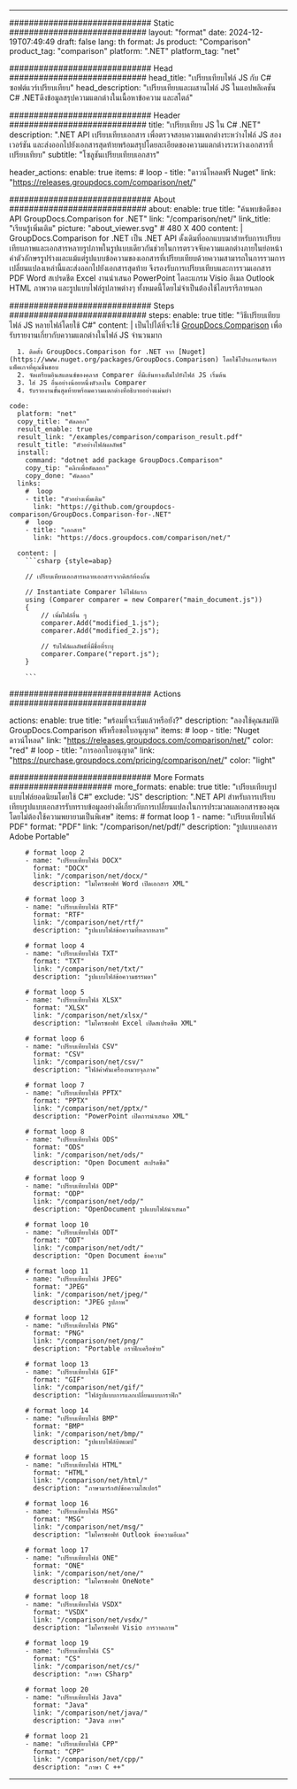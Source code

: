 
---
############################# Static ############################
layout: "format"
date:  2024-12-19T07:49:49
draft: false
lang: th
format: Js
product: "Comparison"
product_tag: "comparison"
platform: ".NET"
platform_tag: "net"

############################# Head ############################
head_title: "เปรียบเทียบไฟล์ JS กับ C# ซอฟต์แวร์เปรียบเทียบ"
head_description: "เปรียบเทียบและผสานไฟล์ JS ในแอปพลิเคชัน C# .NETดึงข้อมูลสรุปความแตกต่างในเนื้อหาข้อความ และสไตล์"

############################# Header ############################
title: "เปรียบเทียบ JS ใน C# .NET" 
description: ".NET API เปรียบเทียบเอกสาร เพื่อตรวจสอบความแตกต่างระหว่างไฟล์ JS สองเวอร์ชัน และส่งออกไปยังเอกสารสุดท้ายพร้อมสรุปโดยละเอียดของความแตกต่างระหว่างเอกสารที่เปรียบเทียบ"
subtitle: "โซลูชันเปรียบเทียบเอกสาร" 

header_actions:
  enable: true
  items:
    #  loop
    - title: "ดาวน์โหลดฟรี Nuget"
      link: "https://releases.groupdocs.com/comparison/net/"
      
############################# About ############################
about:
    enable: true
    title: "ค้นพบข้อดีของ API GroupDocs.Comparison for .NET"
    link: "/comparison/net/"
    link_title: "เรียนรู้เพิ่มเติม"
    picture: "about_viewer.svg" # 480 X 400
    content: |
       GroupDocs.Comparison for .NET เป็น .NET API ดั้งเดิมที่ออกแบบมาสำหรับการเปรียบเทียบภาพและเอกสารหลายรูปภาพในรูปแบบเดียวกันช่วยในการตรวจจับความแตกต่างภายในย่อหน้าคำตัวอักษรรูปร่างและแม้แต่รูปแบบข้อความของเอกสารที่เปรียบเทียบด้วยความสามารถในการรวมการเปลี่ยนแปลงเหล่านี้และส่งออกไปยังเอกสารสุดท้าย จึงรองรับการเปรียบเทียบและการรวมเอกสาร PDF Word สเปรดชีต Excel งานนำเสนอ PowerPoint ไดอะแกรม Visio อีเมล Outlook HTML ภาพวาด และรูปแบบไฟล์รูปภาพต่างๆ ทั้งหมดนี้โดยไม่จำเป็นต้องใช้ไลบรารีภายนอก

############################# Steps ############################
steps:
    enable: true
    title: "วิธีเปรียบเทียบไฟล์ JS หลายไฟล์โดยใช้ C#"
    content: |
      เป็นไปได้ที่จะใช้ [GroupDocs.Comparison](https://products.groupdocs.com/comparison/net/) เพื่อรับรายงานเกี่ยวกับความแตกต่างในไฟล์ JS จำนวนมาก
      
      1. ติดตั้ง GroupDocs.Comparison for .NET จาก [Nuget](https://www.nuget.org/packages/GroupDocs.Comparison) โดยใช้โปรแกรมจัดการแพ็คเกจที่คุณชื่นชอบ
      2. จัดเตรียมอินสแตนซ์ของคลาส Comparer ที่มีเส้นทางเต็มไปยังไฟล์ JS เริ่มต้น
      3. ใส่ JS อื่นอย่างน้อยหนึ่งตัวลงใน Comparer
      4. รับรายงานขั้นสุดท้ายพร้อมความแตกต่างที่อธิบายอย่างแม่นยำ
   
    code:
      platform: "net"
      copy_title: "คัดลอก"
      result_enable: true
      result_link: "/examples/comparison/comparison_result.pdf"
      result_title: "ตัวอย่างไฟล์ผลลัพธ์"
      install:
        command: "dotnet add package GroupDocs.Comparison"
        copy_tip: "คลิกเพื่อคัดลอก"
        copy_done: "คัดลอก"
      links:
        #  loop
        - title: "ตัวอย่างเพิ่มเติม"
          link: "https://github.com/groupdocs-comparison/GroupDocs.Comparison-for-.NET"
        #  loop
        - title: "เอกสาร"
          link: "https://docs.groupdocs.com/comparison/net/"
          
      content: |
        ```csharp {style=abap}

        // เปรียบเทียบเอกสารหลายเอกสารจากดิสก์ท้องถิ่น

        // Instantiate Comparer ให้ไฟล์แรก
        using (Comparer comparer = new Comparer("main_document.js"))
        {
            // เพิ่มไฟล์อื่น ๆ
        	comparer.Add("modified_1.js");
            comparer.Add("modified_2.js");

            // รับไฟล์ผลลัพธ์ที่มีชื่อที่ระบุ
            comparer.Compare("report.js"); 
        }
        
        ```            

############################# Actions ############################

actions:
  enable: true
  title: "พร้อมที่จะเริ่มแล้วหรือยัง?"
  description: "ลองใช้คุณสมบัติ GroupDocs.Comparison ฟรีหรือขอใบอนุญาต"
  items:
    #  loop
    - title: "Nuget ดาวน์โหลด"
      link: "https://releases.groupdocs.com/comparison/net/"
      color: "red"
        #  loop
    - title: "การออกใบอนุญาต"
      link: "https://purchase.groupdocs.com/pricing/comparison/net/"
      color: "light"


############################# More Formats #####################
more_formats:
    enable: true
    title: "เปรียบเทียบรูปแบบไฟล์ยอดนิยมโดยใช้ C#"
    exclude: "JS"
    description: ".NET API สำหรับการเปรียบเทียบรูปแบบเอกสารรับทราบข้อมูลอย่างดีเกี่ยวกับการเปลี่ยนแปลงในการประมวลผลเอกสารของคุณโดยไม่ต้องใช้ความพยายามเป็นพิเศษ"
    items: 
        # format loop 1
        - name: "เปรียบเทียบไฟล์ PDF"
          format: "PDF"
          link: "/comparison/net/pdf/"
          description: "รูปแบบเอกสาร Adobe Portable"

        # format loop 2
        - name: "เปรียบเทียบไฟล์ DOCX"
          format: "DOCX"
          link: "/comparison/net/docx/"
          description: "ไมโครซอฟท์ Word เปิดเอกสาร XML"

        # format loop 3
        - name: "เปรียบเทียบไฟล์ RTF"
          format: "RTF"
          link: "/comparison/net/rtf/"
          description: "รูปแบบไฟล์ข้อความที่หลากหลาย"

        # format loop 4
        - name: "เปรียบเทียบไฟล์ TXT"
          format: "TXT"
          link: "/comparison/net/txt/"
          description: "รูปแบบไฟล์ข้อความธรรมดา"

        # format loop 5
        - name: "เปรียบเทียบไฟล์ XLSX"
          format: "XLSX"
          link: "/comparison/net/xlsx/"
          description: "ไมโครซอฟท์ Excel เปิดสเปรดชีต XML"

        # format loop 6
        - name: "เปรียบเทียบไฟล์ CSV"
          format: "CSV"
          link: "/comparison/net/csv/"
          description: "ไฟล์ค่าคั่นเครื่องหมายจุลภาค"

        # format loop 7
        - name: "เปรียบเทียบไฟล์ PPTX"
          format: "PPTX"
          link: "/comparison/net/pptx/"
          description: "PowerPoint เปิดการนำเสนอ XML"

        # format loop 8
        - name: "เปรียบเทียบไฟล์ ODS"
          format: "ODS"
          link: "/comparison/net/ods/"
          description: "Open Document สเปรดชีต"

        # format loop 9
        - name: "เปรียบเทียบไฟล์ ODP"
          format: "ODP"
          link: "/comparison/net/odp/"
          description: "OpenDocument รูปแบบไฟล์นำเสนอ"

        # format loop 10
        - name: "เปรียบเทียบไฟล์ ODT"
          format: "ODT"
          link: "/comparison/net/odt/"
          description: "Open Document ข้อความ"

        # format loop 11
        - name: "เปรียบเทียบไฟล์ JPEG"
          format: "JPEG"
          link: "/comparison/net/jpeg/"
          description: "JPEG รูปภาพ"

        # format loop 12
        - name: "เปรียบเทียบไฟล์ PNG"
          format: "PNG"
          link: "/comparison/net/png/"
          description: "Portable กราฟิกเครือข่าย"

        # format loop 13
        - name: "เปรียบเทียบไฟล์ GIF"
          format: "GIF"
          link: "/comparison/net/gif/"
          description: "ไฟล์รูปแบบการแลกเปลี่ยนแบบกราฟิก"

        # format loop 14
        - name: "เปรียบเทียบไฟล์ BMP"
          format: "BMP"
          link: "/comparison/net/bmp/"
          description: "รูปแบบไฟล์บิตแมป"

        # format loop 15
        - name: "เปรียบเทียบไฟล์ HTML"
          format: "HTML"
          link: "/comparison/net/html/"
          description: "ภาษามาร์กอัปข้อความไฮเปอร์"

        # format loop 16
        - name: "เปรียบเทียบไฟล์ MSG"
          format: "MSG"
          link: "/comparison/net/msg/"
          description: "ไมโครซอฟท์ Outlook ข้อความอีเมล"

        # format loop 17
        - name: "เปรียบเทียบไฟล์ ONE"
          format: "ONE"
          link: "/comparison/net/one/"
          description: "ไมโครซอฟท์ OneNote"

        # format loop 18
        - name: "เปรียบเทียบไฟล์ VSDX"
          format: "VSDX"
          link: "/comparison/net/vsdx/"
          description: "ไมโครซอฟท์ Visio การวาดภาพ"

        # format loop 19
        - name: "เปรียบเทียบไฟล์ CS"
          format: "CS"
          link: "/comparison/net/cs/"
          description: "ภาษา CSharp"

        # format loop 20
        - name: "เปรียบเทียบไฟล์ Java"
          format: "Java"
          link: "/comparison/net/java/"
          description: "Java ภาษา"
          
        # format loop 21
        - name: "เปรียบเทียบไฟล์ CPP"
          format: "CPP"
          link: "/comparison/net/cpp/"
          description: "ภาษา C ++"
---
